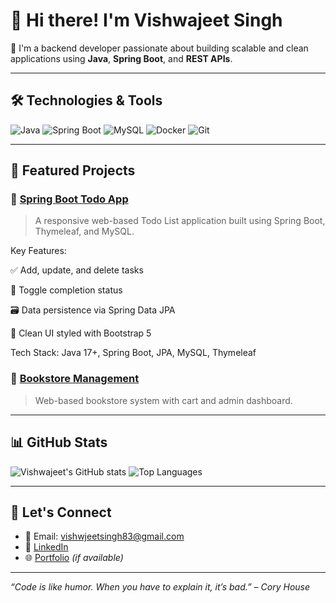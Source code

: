 
# 👋 Hi there! I'm Vishwajeet Singh

🚀 I'm a backend developer passionate about building scalable and clean applications using **Java**, **Spring Boot**, and **REST APIs**.

---

## 🛠️ Technologies & Tools
![Java](https://img.shields.io/badge/-Java-000?&logo=java)
![Spring Boot](https://img.shields.io/badge/-Spring%20Boot-000?&logo=springboot)
![MySQL](https://img.shields.io/badge/-MySQL-000?&logo=mysql)
![Docker](https://img.shields.io/badge/-Docker-000?&logo=docker)
![Git](https://img.shields.io/badge/-Git-000?&logo=git)

---

## 📌 Featured Projects

### 🔗 [ Spring Boot Todo App](https://github.com/Jeetrajput001/springboot-todo-app)
> A responsive web-based Todo List application built using Spring Boot, Thymeleaf, and MySQL.

Key Features:

✅ Add, update, and delete tasks

🔁 Toggle completion status

🗃️ Data persistence via Spring Data JPA

🎨 Clean UI styled with Bootstrap 5

Tech Stack: Java 17+, Spring Boot, JPA, MySQL, Thymeleaf

### 🔗 [Bookstore Management](https://github.com/rahulsingh98/bookstore-springboot)
> Web-based bookstore system with cart and admin dashboard.

---

## 📊 GitHub Stats

![Vishwajeet's GitHub stats](https://github-readme-stats.vercel.app/api?username=jeetrajput001&show_icons=true&theme=radical)
![Top Languages](https://github-readme-stats.vercel.app/api/top-langs/?username=jeetrajput001&layout=compact&theme=radical)

---

## 💬 Let's Connect

- 📧 Email: vishwjeetsingh83@gmail.com
- 💼 [LinkedIn]()
- 🌐 [Portfolio]() *(if available)*

---

_“Code is like humor. When you have to explain it, it’s bad.” – Cory House_


<!--
**Jeetrajput001/Jeetrajput001** is a ✨ _special_ ✨ repository because its `README.md` (this file) appears on your GitHub profile.

Here are some ideas to get you started:

- 🔭 I’m currently working on ...
- 🌱 I’m currently learning ...
- 👯 I’m looking to collaborate on ...
- 🤔 I’m looking for help with ...
- 💬 Ask me about ...
- 📫 How to reach me: ...
- 😄 Pronouns: ...
- ⚡ Fun fact: ...
-->
